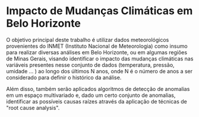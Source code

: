 # Impacto de Mudanças Climáticas em Belo Horizonte

O objetivo principal deste trabalho é utilizar dados meteorológicos provenientes do INMET (Instituto Nacional de Meteorologia) como insumo para realizar diversas análises em Belo Horizonte, ou em algumas regiões de Minas Gerais, visando identificar o impacto das mudanças climáticas nas variáveis presentes nesse conjunto de dados (temperatura, pressão, umidade ... ) ao longo dos últimos N anos, onde N é o número de anos a ser considerado para definir o histórico da análise.

Além disso, também serão aplicados algoritmos de detecção de anomalias em um espaço multivariado e, dado um certo conjunto de anomalias, identificar as possíveis causas raízes através da aplicação de técnicas de "root cause analysis".
